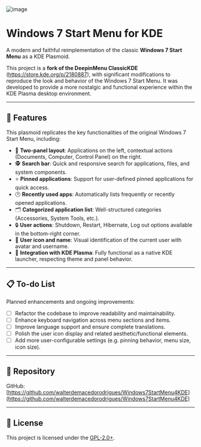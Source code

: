 ![image](https://github.com/user-attachments/assets/bbf2d7b8-beb3-4f81-9fdf-a0b58f2c7033)

# Windows 7 Start Menu for KDE

A modern and faithful reimplementation of the classic **Windows 7 Start Menu** as a KDE Plasmoid.

This project is a **fork of the DeepinMenu ClassicKDE** (https://store.kde.org/p/2180887), with significant modifications to reproduce the look and behavior of the Windows 7 Start Menu. It was developed to provide a more nostalgic and functional experience within the KDE Plasma desktop environment.

---

## 🧩 Features

This plasmoid replicates the key functionalities of the original Windows 7 Start Menu, including:

- 🧭 **Two-panel layout**: Applications on the left, contextual actions (Documents, Computer, Control Panel) on the right.
- 🕵️ **Search bar**: Quick and responsive search for applications, files, and system components.
- ⭐ **Pinned applications**: Support for user-defined pinned applications for quick access.
- 🕑 **Recently used apps**: Automatically lists frequently or recently opened applications.
- 🗂️ **Categorized application list**: Well-structured categories (Accessories, System Tools, etc.).
- 🔒 **User actions**: Shutdown, Restart, Hibernate, Log out options available in the bottom-right corner.
- 👤 **User icon and name**: Visual identification of the current user with avatar and username.
- 🧩 **Integration with KDE Plasma**: Fully functional as a native KDE launcher, respecting theme and panel behavior.

---

## 📋 To-do List

Planned enhancements and ongoing improvements:

- [ ] Refactor the codebase to improve readability and maintainability.
- [ ] Enhance keyboard navigation across menu sections and items.
- [ ] Improve language support and ensure complete translations.
- [ ] Polish the user icon display and related aesthetic/functional elements.
- [ ] Add more user-configurable settings (e.g. pinning behavior, menu size, icon size).

---

## 🔗 Repository

GitHub: [https://github.com/walterdemacedorodrigues/Windows7StartMenu4KDE](https://github.com/walterdemacedorodrigues/Windows7StartMenu4KDE)

---

## 📄 License

This project is licensed under the [GPL-2.0+](https://www.gnu.org/licenses/old-licenses/gpl-2.0.html).

